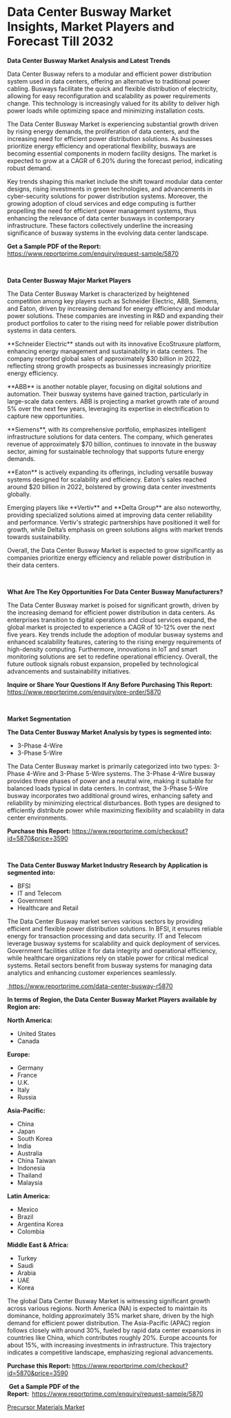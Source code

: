 <p><h1>Data Center Busway Market Insights, Market Players and Forecast Till 2032</h1></p><p><strong>Data Center Busway Market Analysis and Latest Trends</strong></p>
<p><p>Data Center Busway refers to a modular and efficient power distribution system used in data centers, offering an alternative to traditional power cabling. Busways facilitate the quick and flexible distribution of electricity, allowing for easy reconfiguration and scalability as power requirements change. This technology is increasingly valued for its ability to deliver high power loads while optimizing space and minimizing installation costs.</p><p>The Data Center Busway Market is experiencing substantial growth driven by rising energy demands, the proliferation of data centers, and the increasing need for efficient power distribution solutions. As businesses prioritize energy efficiency and operational flexibility, busways are becoming essential components in modern facility designs. The market is expected to grow at a CAGR of 6.20% during the forecast period, indicating robust demand.</p><p>Key trends shaping this market include the shift toward modular data center designs, rising investments in green technologies, and advancements in cyber-security solutions for power distribution systems. Moreover, the growing adoption of cloud services and edge computing is further propelling the need for efficient power management systems, thus enhancing the relevance of data center busways in contemporary infrastructure. These factors collectively underline the increasing significance of busway systems in the evolving data center landscape.</p></p>
<p><strong>Get a Sample PDF of the Report:&nbsp;</strong> <a href="https://www.reportprime.com/enquiry/request-sample/5870?utm_campaign=1891&utm_medium=2&utm_source=Github&utm_content=ia&utm_term=19032025&utm_id=data-center-busway">https://www.reportprime.com/enquiry/request-sample/5870</a></p>
<p>&nbsp;</p>
<p><strong>Data Center Busway Major Market Players</strong></p>
<p><p>The Data Center Busway Market is characterized by heightened competition among key players such as Schneider Electric, ABB, Siemens, and Eaton, driven by increasing demand for energy efficiency and modular power solutions. These companies are investing in R&D and expanding their product portfolios to cater to the rising need for reliable power distribution systems in data centers.</p><p>**Schneider Electric** stands out with its innovative EcoStruxure platform, enhancing energy management and sustainability in data centers. The company reported global sales of approximately $30 billion in 2022, reflecting strong growth prospects as businesses increasingly prioritize energy efficiency.</p><p>**ABB** is another notable player, focusing on digital solutions and automation. Their busway systems have gained traction, particularly in large-scale data centers. ABB is projecting a market growth rate of around 5% over the next few years, leveraging its expertise in electrification to capture new opportunities.</p><p>**Siemens**, with its comprehensive portfolio, emphasizes intelligent infrastructure solutions for data centers. The company, which generates revenue of approximately $70 billion, continues to innovate in the busway sector, aiming for sustainable technology that supports future energy demands.</p><p>**Eaton** is actively expanding its offerings, including versatile busway systems designed for scalability and efficiency. Eaton's sales reached around $20 billion in 2022, bolstered by growing data center investments globally.</p><p>Emerging players like **Vertiv** and **Delta Group** are also noteworthy, providing specialized solutions aimed at improving data center reliability and performance. Vertiv's strategic partnerships have positioned it well for growth, while Delta’s emphasis on green solutions aligns with market trends towards sustainability.</p><p>Overall, the Data Center Busway Market is expected to grow significantly as companies prioritize energy efficiency and reliable power distribution in their data centers.</p></p>
<p>&nbsp;</p>
<p><strong>What Are The Key Opportunities For Data Center Busway Manufacturers?</strong></p>
<p><p>The Data Center Busway market is poised for significant growth, driven by the increasing demand for efficient power distribution in data centers. As enterprises transition to digital operations and cloud services expand, the global market is projected to experience a CAGR of 10-12% over the next five years. Key trends include the adoption of modular busway systems and enhanced scalability features, catering to the rising energy requirements of high-density computing. Furthermore, innovations in IoT and smart monitoring solutions are set to redefine operational efficiency. Overall, the future outlook signals robust expansion, propelled by technological advancements and sustainability initiatives.</p></p>
<p><strong>Inquire or Share Your Questions If Any Before Purchasing This Report:</strong> <a href="https://www.reportprime.com/enquiry/pre-order/5870?utm_campaign=1891&utm_medium=2&utm_source=Github&utm_content=ia&utm_term=19032025&utm_id=data-center-busway">https://www.reportprime.com/enquiry/pre-order/5870</a></p>
<p>&nbsp;</p>
<p><strong>Market Segmentation</strong></p>
<p><strong>The Data Center Busway Market Analysis by types is segmented into:</strong></p>
<p><ul><li>3-Phase 4-Wire</li><li>3-Phase 5-Wire</li></ul></p>
<p><p>The Data Center Busway market is primarily categorized into two types: 3-Phase 4-Wire and 3-Phase 5-Wire systems. The 3-Phase 4-Wire busway provides three phases of power and a neutral wire, making it suitable for balanced loads typical in data centers. In contrast, the 3-Phase 5-Wire busway incorporates two additional ground wires, enhancing safety and reliability by minimizing electrical disturbances. Both types are designed to efficiently distribute power while maximizing flexibility and scalability in data center environments.</p></p>
<p><strong>Purchase this Report:&nbsp;</strong><a href="https://www.reportprime.com/checkout?id=5870&price=3590&utm_campaign=1891&utm_medium=2&utm_source=Github&utm_content=ia&utm_term=19032025&utm_id=data-center-busway">https://www.reportprime.com/checkout?id=5870&price=3590</a></p>
<p>&nbsp;</p>
<p><strong>The Data Center Busway Market Industry Research by Application is segmented into:</strong></p>
<p><ul><li>BFSI</li><li>IT and Telecom</li><li>Government</li><li>Healthcare and Retail</li></ul></p>
<p><p>The Data Center Busway market serves various sectors by providing efficient and flexible power distribution solutions. In BFSI, it ensures reliable energy for transaction processing and data security. IT and Telecom leverage busway systems for scalability and quick deployment of services. Government facilities utilize it for data integrity and operational efficiency, while healthcare organizations rely on stable power for critical medical systems. Retail sectors benefit from busway systems for managing data analytics and enhancing customer experiences seamlessly.</p></p>
<p><a href="https://www.reportprime.com/data-center-busway-r5870?utm_campaign=1891&utm_medium=2&utm_source=Github&utm_content=ia&utm_term=19032025&utm_id=data-center-busway">&nbsp;https://www.reportprime.com/data-center-busway-r5870</a></p>
<p><strong>In terms of Region, the Data Center Busway Market Players available by Region are:</strong></p>
<p>
    <p> <strong> North America: </strong>
        <ul>
            <li>United States</li>
            <li>Canada</li>
        </ul>
        </p> 
    <p> <strong> Europe: </strong>
        <ul>
            <li>Germany</li>
            <li>France</li>
            <li>U.K.</li>
            <li>Italy</li>
            <li>Russia</li>
        </ul>
        </p> 
    <p> <strong> Asia-Pacific: </strong>
        <ul>
            <li>China</li>
            <li>Japan</li>
            <li>South Korea</li>
            <li>India</li>
            <li>Australia</li>
            <li>China Taiwan</li>
            <li>Indonesia</li>
            <li>Thailand</li>
            <li>Malaysia</li>
        </ul>
        </p> 
    <p> <strong> Latin America: </strong>
        <ul>
            <li>Mexico</li>
            <li>Brazil</li>
            <li>Argentina Korea</li>
            <li>Colombia</li>
        </ul>
        </p> 
    <p> <strong> Middle East & Africa: </strong>
        <ul>
            <li>Turkey</li>
            <li>Saudi</li>
            <li>Arabia</li>
            <li>UAE</li>
            <li>Korea</li>
        </ul>
    </p>
    </p>
<p><p>The global Data Center Busway Market is witnessing significant growth across various regions. North America (NA) is expected to maintain its dominance, holding approximately 35% market share, driven by the high demand for efficient power distribution. The Asia-Pacific (APAC) region follows closely with around 30%, fueled by rapid data center expansions in countries like China, which contributes roughly 20%. Europe accounts for about 15%, with increasing investments in infrastructure. This trajectory indicates a competitive landscape, emphasizing regional advancements.</p></p>
<p><strong>Purchase this Report: </strong><a href="https://www.reportprime.com/checkout?id=5870&price=3590&utm_campaign=1891&utm_medium=2&utm_source=Github&utm_content=ia&utm_term=19032025&utm_id=data-center-busway">https://www.reportprime.com/checkout?id=5870&price=3590</a></p>
<p>&nbsp;<strong>Get a Sample PDF of the Report:&nbsp;&nbsp;</strong><a href="https://www.reportprime.com/enquiry/request-sample/5870?utm_campaign=1891&utm_medium=2&utm_source=Github&utm_content=ia&utm_term=19032025&utm_id=data-center-busway">https://www.reportprime.com/enquiry/request-sample/5870</a></p>
<p><strong></strong></p>
<p><p><a href="https://github.com/RickHolmes3/Market-Research-Report-List-7/blob/main/precursor-materials-market.md?utm_campaign=1891&utm_medium=2&utm_source=Github&utm_content=ia&utm_term=19032025&utm_id=data-center-busway">Precursor Materials Market</a></p></p>